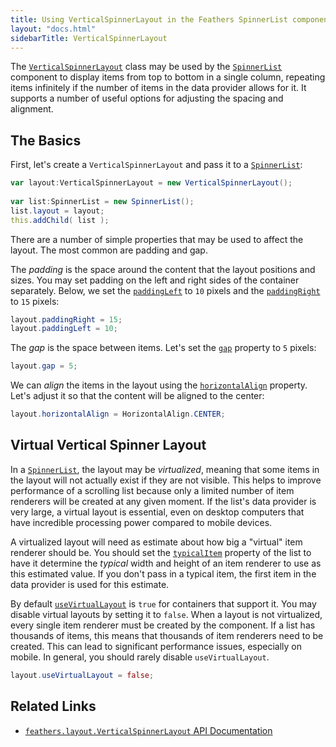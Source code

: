 ```yaml
---
title: Using VerticalSpinnerLayout in the Feathers SpinnerList component (AS3/Starling version)
layout: "docs.html"
sidebarTitle: VerticalSpinnerLayout
---
```


The [`VerticalSpinnerLayout`](/api-reference/feathers/layout/VerticalSpinnerLayout.html) class may be used by the [`SpinnerList`](./spinner-list.md) component to display items from top to bottom in a single column, repeating items infinitely if the number of items in the data provider allows for it. It supports a number of useful options for adjusting the spacing and alignment.

## The Basics

First, let's create a `VerticalSpinnerLayout` and pass it to a [`SpinnerList`](./spinner-list.md):

```actionscript
var layout:VerticalSpinnerLayout = new VerticalSpinnerLayout();
 
var list:SpinnerList = new SpinnerList();
list.layout = layout;
this.addChild( list );
```

There are a number of simple properties that may be used to affect the layout. The most common are padding and gap.

The _padding_ is the space around the content that the layout positions and sizes. You may set padding on the left and right sides of the container separately. Below, we set the [`paddingLeft`](/api-reference/feathers/layout/VerticalSpinnerLayout.html#paddingLeft) to `10` pixels and the [`paddingRight`](/api-reference/feathers/layout/VerticalSpinnerLayout.html#paddingRight) to `15` pixels:

```actionscript
layout.paddingRight = 15;
layout.paddingLeft = 10;
```

The _gap_ is the space between items. Let's set the [`gap`](/api-reference/feathers/layout/VerticalSpinnerLayout.html#gap) property to `5` pixels:

```actionscript
layout.gap = 5;
```

We can _align_ the items in the layout using the [`horizontalAlign`](/api-reference/feathers/layout/VerticalSpinnerLayout.html#horizontalAlign) property. Let's adjust it so that the content will be aligned to the center:

```actionscript
layout.horizontalAlign = HorizontalAlign.CENTER;
```

## Virtual Vertical Spinner Layout

In a [`SpinnerList`](./list.md), the layout may be _virtualized_, meaning that some items in the layout will not actually exist if they are not visible. This helps to improve performance of a scrolling list because only a limited number of item renderers will be created at any given moment. If the list's data provider is very large, a virtual layout is essential, even on desktop computers that have incredible processing power compared to mobile devices.

A virtualized layout will need as estimate about how big a "virtual" item renderer should be. You should set the [`typicalItem`](/api-reference/feathers/controls/List.html#typicalItem) property of the list to have it determine the _typical_ width and height of an item renderer to use as this estimated value. If you don't pass in a typical item, the first item in the data provider is used for this estimate.

By default [`useVirtualLayout`](/api-reference/feathers/layout/VerticalSpinnerLayout.html#useVirtualLayout) is `true` for containers that support it. You may disable virtual layouts by setting it to `false`. When a layout is not virtualized, every single item renderer must be created by the component. If a list has thousands of items, this means that thousands of item renderers need to be created. This can lead to significant performance issues, especially on mobile. In general, you should rarely disable `useVirtualLayout`.

```actionscript
layout.useVirtualLayout = false;
```

## Related Links

- [`feathers.layout.VerticalSpinnerLayout` API Documentation](/api-reference/feathers/layout/VerticalSpinnerLayout.html)
